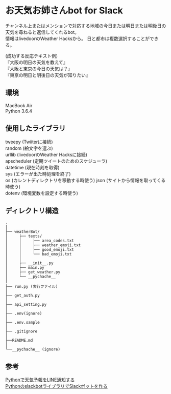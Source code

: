 # お天気お姉さんbot for Slack
  
チャンネル上またはメンションで対応する地域の今日または明日または明後日の天気を尋ねると返信してくれるbot。  
情報はlivedoorのWeather Hacksから。 
日と都市は複数選択することができる。  

(成功する反応テキスト例)  
『大阪の明日の天気を教えて』  
『大阪と東京の今日の天気は？』  
『東京の明日と明後日の天気が知りたい』  

## 環境  
MacBook Air  
Python 3.6.4  
  
## 使用したライブラリ  
tweepy (Twiiterに接続)  
random (絵文字を選ぶ)  
urllib (livedoorのWeather Hacksに接続)  
apscheduler (定期ツイートのためのスケジューラ)  
datetime (現在時刻を取得)  
sys (エラーが出た時処理を終了)  
os (カレントディレクトリを移動する時使う)
json (サイトから情報を取ってくる時使う)  
dotenv (環境変数を設定する時使う)  

## ディレクトリ構造  

```
.                     
│
├── weatherBot/ 
│     ├── texts/ 
│     │     ├── area_codes.txt  
│     │     ├── weather_emoji.txt      
│     │     ├── good_emoji.txt         
│     │     └── bad_emoji.txt  
│     │
│     ├── __init__.py  
│     ├── main.py     
│     ├── get_weather.py        
│     └── __pychache__                                   
│
├── run.py (実行ファイル)       
│                
├── get_auth.py  
│                         
├── api_setting.py
│                         
├── .env(ignore) 
│                         
├── .env.sample 
│  
├── .gitignore  
│  
├──README.md  
│  
└──__pychache__ (ignore)
```
  

## 参考
[Pythonで天気予報をLINE通知する](https://qiita.com/kutsurogi194/items/6b9c8d37b2b83fc2ce87)  
[PythonのslackbotライブラリでSlackボットを作る](https://qiita.com/sukesuke/items/1ac92251def87357fdf6)
